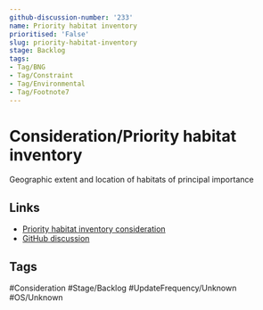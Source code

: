 ```yaml
---
github-discussion-number: '233'
name: Priority habitat inventory
prioritised: 'False'
slug: priority-habitat-inventory
stage: Backlog
tags:
- Tag/BNG
- Tag/Constraint
- Tag/Environmental
- Tag/Footnote7
---
```


# Consideration/Priority habitat inventory

Geographic extent and location of habitats of principal importance

## Links

* [Priority habitat inventory consideration](https://design.planning.data.gov.uk/planning-consideration/priority-habitat-inventory)
* [GitHub discussion](https://github.com/digital-land/data-standards-backlog/discussions/233)

## Tags

#Consideration #Stage/Backlog #UpdateFrequency/Unknown #OS/Unknown
